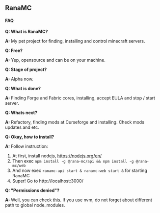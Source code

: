 ## RanaMC
#### FAQ

**Q: What is RanaMC?**

**A:** My pet project for finding, installing and control minecraft servers.
 
**Q: Free?**

**A:** Yep, opensource and can be on your machine.

**Q: Stage of project?**

**A:** Alpha now.

**Q: What is done?**

**A:** Finding Forge and Fabric cores, installing, accept EULA and stop / start server.
 
**Q: Whats next?**

**A:** Refactory, finding mods at Curseforge and installing. Check mods updates and etc.

**Q: Okay, how to install?**

**A:** Follow instruction:
1. At first, install nodejs, https://nodejs.org/en/
2. Then exec `npm install -g @rana-mc/api && npm install -g @rana-mc/web`
3. And now exec `ranamc-api start & ranamc-web start &` for starting RanaMC
4. Super! Go to http://localhost:3000/

**Q: "Permissions denied"?**

**A:** Well, you can check [this](https://stackoverflow.com/questions/51923277/npm-install-permission-denied-error-using-root-user). If you use nvm, do not forget about different path to global node_modules.
